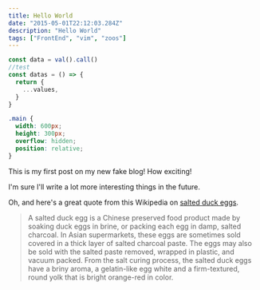 ```yaml
---
title: Hello World
date: "2015-05-01T22:12:03.284Z"
description: "Hello World"
tags: ["FrontEnd", "vim", "zoos"]
---
```


```js
const data = val().call()
//test
const datas = () => {
  return {
    ...values,
  }
}
```

```css
.main {
  width: 600px;
  height: 300px;
  overflow: hidden;
  position: relative;
}
```

This is my first post on my new fake blog! How exciting!

I'm sure I'll write a lot more interesting things in the future.

Oh, and here's a great quote from this Wikipedia on
[salted duck eggs](http://en.wikipedia.org/wiki/Salted_duck_egg).

> A salted duck egg is a Chinese preserved food product made by soaking duck
> eggs in brine, or packing each egg in damp, salted charcoal. In Asian
> supermarkets, these eggs are sometimes sold covered in a thick layer of salted
> charcoal paste. The eggs may also be sold with the salted paste removed,
> wrapped in plastic, and vacuum packed. From the salt curing process, the
> salted duck eggs have a briny aroma, a gelatin-like egg white and a
> firm-textured, round yolk that is bright orange-red in color.

